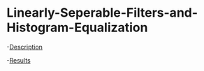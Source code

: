 # Linearly-Seperable-Filters-and-Histogram-Equalization


-[Description](Description.pdf)

-[Results](PA1-CVIP.pdf)
